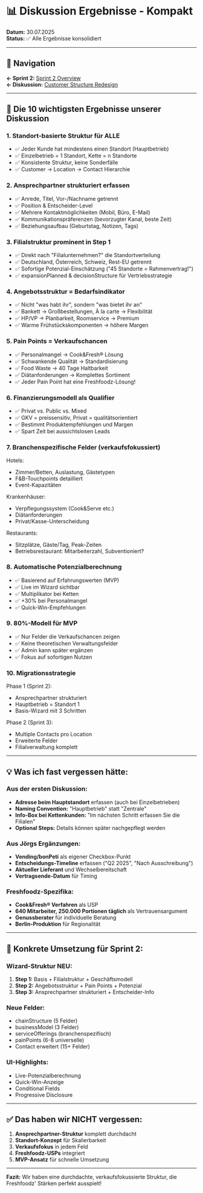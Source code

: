 # 📊 Diskussion Ergebnisse - Kompakt

**Datum:** 30.07.2025  
**Status:** ✅ Alle Ergebnisse konsolidiert  

---

## 📍 Navigation
**← Sprint 2:** [Sprint 2 Overview](/Users/joergstreeck/freshplan-sales-tool/docs/features/FC-005-CUSTOMER-MANAGEMENT/sprint2/README.md)  
**← Diskussion:** [Customer Structure Redesign](/Users/joergstreeck/freshplan-sales-tool/docs/features/FC-005-CUSTOMER-MANAGEMENT/sprint2/discussions/2025-07-30_CUSTOMER_STRUCTURE_REDESIGN.md)

---

## 🎯 Die 10 wichtigsten Ergebnisse unserer Diskussion

### 1. **Standort-basierte Struktur für ALLE**
- ✅ Jeder Kunde hat mindestens einen Standort (Hauptbetrieb)
- ✅ Einzelbetrieb = 1 Standort, Kette = n Standorte
- ✅ Konsistente Struktur, keine Sonderfälle
- ✅ Customer → Location → Contact Hierarchie

### 2. **Ansprechpartner strukturiert erfassen**
- ✅ Anrede, Titel, Vor-/Nachname getrennt
- ✅ Position & Entscheider-Level
- ✅ Mehrere Kontaktmöglichkeiten (Mobil, Büro, E-Mail)
- ✅ Kommunikationspräferenzen (bevorzugter Kanal, beste Zeit)
- ✅ Beziehungsaufbau (Geburtstag, Notizen, Tags)

### 3. **Filialstruktur prominent in Step 1**
- ✅ Direkt nach "Filialunternehmen?" die Standortverteilung
- ✅ Deutschland, Österreich, Schweiz, Rest-EU getrennt
- ✅ Sofortige Potenzial-Einschätzung ("45 Standorte = Rahmenvertrag!")
- ✅ expansionPlanned & decisionStructure für Vertriebsstrategie

### 4. **Angebotsstruktur = Bedarfsindikator**
- ✅ Nicht "was habt ihr", sondern "was bietet ihr an"
- ✅ Bankett → Großbestellungen, À la carte → Flexibilität
- ✅ HP/VP → Planbarkeit, Roomservice → Premium
- ✅ Warme Frühstückskomponenten → höhere Margen

### 5. **Pain Points = Verkaufschancen**
- ✅ Personalmangel → Cook&Fresh® Lösung
- ✅ Schwankende Qualität → Standardisierung
- ✅ Food Waste → 40 Tage Haltbarkeit
- ✅ Diätanforderungen → Komplettes Sortiment
- ✅ Jeder Pain Point hat eine Freshfoodz-Lösung!

### 6. **Finanzierungsmodell als Qualifier**
- ✅ Privat vs. Public vs. Mixed
- ✅ GKV = preissensitiv, Privat = qualitätsorientiert
- ✅ Bestimmt Produktempfehlungen und Margen
- ✅ Spart Zeit bei aussichtslosen Leads

### 7. **Branchenspezifische Felder (verkaufsfokussiert)**
Hotels:
- Zimmer/Betten, Auslastung, Gästetypen
- F&B-Touchpoints detailliert
- Event-Kapazitäten

Krankenhäuser:
- Verpflegungssystem (Cook&Serve etc.)
- Diätanforderungen
- Privat/Kasse-Unterscheidung

Restaurants:
- Sitzplätze, Gäste/Tag, Peak-Zeiten
- Betriebsrestaurant: Mitarbeiterzahl, Subventioniert?

### 8. **Automatische Potenzialberechnung**
- ✅ Basierend auf Erfahrungswerten (MVP)
- ✅ Live im Wizard sichtbar
- ✅ Multiplikator bei Ketten
- ✅ +30% bei Personalmangel
- ✅ Quick-Win-Empfehlungen

### 9. **80%-Modell für MVP**
- ✅ Nur Felder die Verkaufschancen zeigen
- ✅ Keine theoretischen Verwaltungsfelder
- ✅ Admin kann später ergänzen
- ✅ Fokus auf sofortigen Nutzen

### 10. **Migrationsstrategie**
Phase 1 (Sprint 2):
- Ansprechpartner strukturiert
- Hauptbetrieb = Standort 1
- Basis-Wizard mit 3 Schritten

Phase 2 (Sprint 3):
- Multiple Contacts pro Location
- Erweiterte Felder
- Filialverwaltung komplett

---

## 💡 Was ich fast vergessen hätte:

### Aus der ersten Diskussion:
- **Adresse beim Hauptstandort** erfassen (auch bei Einzelbetrieben)
- **Naming Convention:** "Hauptbetrieb" statt "Zentrale"
- **Info-Box bei Kettenkunden:** "Im nächsten Schritt erfassen Sie die Filialen"
- **Optional Steps:** Details können später nachgepflegt werden

### Aus Jörgs Ergänzungen:
- **Vending/bonPeti** als eigener Checkbox-Punkt
- **Entscheidungs-Timeline** erfassen ("Q2 2025", "Nach Ausschreibung")
- **Aktueller Lieferant** und Wechselbereitschaft
- **Vertragsende-Datum** für Timing

### Freshfoodz-Spezifika:
- **Cook&Fresh® Verfahren** als USP
- **640 Mitarbeiter, 250.000 Portionen täglich** als Vertrauensargument
- **Genussberater** für individuelle Beratung
- **Berlin-Produktion** für Regionalität

---

## 🚀 Konkrete Umsetzung für Sprint 2:

### Wizard-Struktur NEU:
1. **Step 1:** Basis + Filialstruktur + Geschäftsmodell
2. **Step 2:** Angebotsstruktur + Pain Points + Potenzial
3. **Step 3:** Ansprechpartner strukturiert + Entscheider-Info

### Neue Felder:
- chainStructure (5 Felder)
- businessModel (3 Felder)
- serviceOfferings (branchenspezifisch)
- painPoints (6-8 universelle)
- Contact erweitert (15+ Felder)

### UI-Highlights:
- Live-Potenzialberechnung
- Quick-Win-Anzeige
- Conditional Fields
- Progressive Disclosure

---

## ✅ Das haben wir NICHT vergessen:

1. **Ansprechpartner-Struktur** komplett durchdacht
2. **Standort-Konzept** für Skalierbarkeit
3. **Verkaufsfokus** in jedem Feld
4. **Freshfoodz-USPs** integriert
5. **MVP-Ansatz** für schnelle Umsetzung

---

**Fazit:** Wir haben eine durchdachte, verkaufsfokussierte Struktur, die Freshfoodz' Stärken perfekt ausspielt!